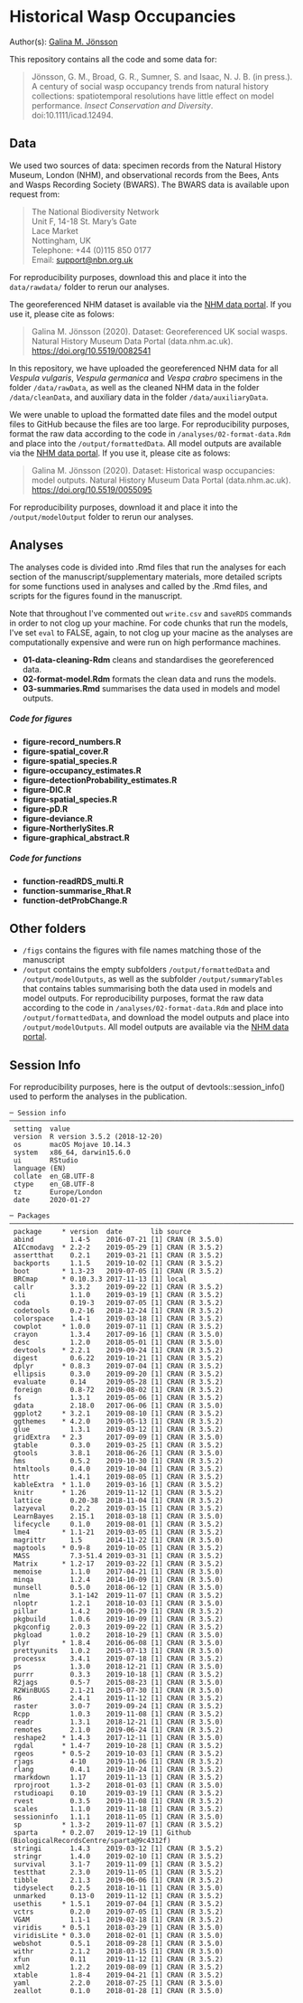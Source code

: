 # Historical Wasp Occupancies

Author(s): [Galina M. Jönsson](https://github.com/galinajonsson)

This repository contains all the code and some data for:

>Jönsson, G. M., Broad, G. R., Sumner, S. and Isaac, N. J. B. (in press.). A century of social wasp occupancy trends from natural history collections: spatiotemporal resolutions have little effect on model performance. *Insect Conservation and Diversity*. doi:10.1111/icad.12494.


## Data
We used two sources of data: specimen records from the Natural History Museum, London (NHM), and observational records from the Bees, Ants and Wasps Recording Society (BWARS). The BWARS data is available upon request from:
>The National Biodiversity Network  
Unit F, 14-18 St. Mary’s Gate  
Lace Market  
Nottingham, UK  
Telephone: +44 (0)115 850 0177  
Email: support@nbn.org.uk  

For reproducibility purposes, download this and place it into the `data/rawdata/` folder to rerun our analyses. 

The georeferenced NHM dataset is available via the [NHM data portal](https://data.nhm.ac.uk/dataset/georeferenced-uk-social-wasps). If you use it, please cite as folows: 
> Galina M. Jönsson (2020). Dataset: Georeferenced UK social wasps. Natural History Museum Data Portal (data.nhm.ac.uk). https://doi.org/10.5519/0082541

In this repository, we have uploaded the georeferenced NHM data for all *Vespula vulgaris*, *Vespula germanica* and *Vespa crabro* specimens in the folder `/data/rawData`, as well as the cleaned NHM data in the folder `/data/cleanData`, and auxiliary data in the folder `/data/auxiliaryData`.

We were unable to upload the formatted date files and the model output files to GitHub because the files are too large. For reproducibility purposes, format the raw data according to the code in `/analyses/02-format-data.Rdm` and place into the `/output/formattedData`. All model outputs are available via the [NHM data portal](https://data.nhm.ac.uk/dataset/historical-wasp-occupancies-model-outputs). If you use it, please cite as folows: 
> Galina M. Jönsson (2020). Dataset: Historical wasp occupancies: model outputs. Natural History Museum Data Portal (data.nhm.ac.uk). https://doi.org/10.5519/0055095

For reproducibility purposes, download it and place it into the `/output/modelOutput` folder to rerun our analyses. 

## Analyses
The analyses code is divided into .Rmd files that run the analyses for each section of the manuscript/supplementary materials, more detailed scripts for some functions used in analyses and called by the .Rmd files, and scripts for the figures found in the manuscript.

Note that throughout I've commented out `write.csv` and `saveRDS` commands in order to not clog up your machine. For code chunks that run the models, I've set `eval` to FALSE, again, to not clog up your macine as the analyses are computationally expensive and were run on high performance machines.

* __01-data-cleaning-Rdm__ cleans and standardises the georeferenced data.
* __02-format-model.Rdm__ formats the clean data and runs the models.
* __03-summaries.Rmd__ summarises the data used in models and model outputs.

##### Code for figures

* __figure-record_numbers.R__
* __figure-spatial_cover.R__
* __figure-spatial_species.R__
* __figure-occupancy_estimates.R__
* __figure-detectionProbability_estimates.R__
* __figure-DIC.R__
* __figure-spatial_species.R__
* __figure-pD.R__
* __figure-deviance.R__
* __figure-NortherlySites.R__
* __figure-graphical_abstract.R__



##### Code for functions

* __function-readRDS_multi.R__
* __function-summarise_Rhat.R__
* __function-detProbChange.R__


## Other folders

* `/figs` contains the figures with file names matching those of the manuscript
* `/output` contains the empty subfolders `/output/formattedData` and `/output/modelOutputs`, as well as the subfolder `/output/summaryTables` that contains tables summarising both the data used in models and model outputs. For reproducibility purposes, format the raw data according to the code in `/analyses/02-format-data.Rdm` and place into `/output/formattedData`, and download the model outputs and place into `/output/modelOutputs`. All model outputs are available via the [NHM data portal](https://data.nhm.ac.uk/dataset/historical-wasp-occupancies-model-outputs). 


## Session Info
For reproducibility purposes, here is the output of devtools::session_info() used to perform the analyses in the publication.
```
─ Session info ───────────────────────────────────────────────────────────────────────────────
 setting  value                       
 version  R version 3.5.2 (2018-12-20)
 os       macOS Mojave 10.14.3        
 system   x86_64, darwin15.6.0        
 ui       RStudio                     
 language (EN)                        
 collate  en_GB.UTF-8                 
 ctype    en_GB.UTF-8                 
 tz       Europe/London               
 date     2020-01-27                  

─ Packages ───────────────────────────────────────────────────────────────────────────────────
 package     * version  date       lib source                                         
 abind         1.4-5    2016-07-21 [1] CRAN (R 3.5.0)                                 
 AICcmodavg  * 2.2-2    2019-05-29 [1] CRAN (R 3.5.2)                                 
 assertthat    0.2.1    2019-03-21 [1] CRAN (R 3.5.2)                                 
 backports     1.1.5    2019-10-02 [1] CRAN (R 3.5.2)                                 
 boot        * 1.3-23   2019-07-05 [1] CRAN (R 3.5.2)                                 
 BRCmap      * 0.10.3.3 2017-11-13 [1] local                                          
 callr         3.3.2    2019-09-22 [1] CRAN (R 3.5.2)                                 
 cli           1.1.0    2019-03-19 [1] CRAN (R 3.5.2)                                 
 coda          0.19-3   2019-07-05 [1] CRAN (R 3.5.2)                                 
 codetools     0.2-16   2018-12-24 [1] CRAN (R 3.5.2)                                 
 colorspace    1.4-1    2019-03-18 [1] CRAN (R 3.5.2)                                 
 cowplot     * 1.0.0    2019-07-11 [1] CRAN (R 3.5.2)                                 
 crayon        1.3.4    2017-09-16 [1] CRAN (R 3.5.0)                                 
 desc          1.2.0    2018-05-01 [1] CRAN (R 3.5.0)                                 
 devtools    * 2.2.1    2019-09-24 [1] CRAN (R 3.5.2)                                 
 digest        0.6.22   2019-10-21 [1] CRAN (R 3.5.2)                                 
 dplyr       * 0.8.3    2019-07-04 [1] CRAN (R 3.5.2)                                 
 ellipsis      0.3.0    2019-09-20 [1] CRAN (R 3.5.2)                                 
 evaluate      0.14     2019-05-28 [1] CRAN (R 3.5.2)                                 
 foreign       0.8-72   2019-08-02 [1] CRAN (R 3.5.2)                                 
 fs            1.3.1    2019-05-06 [1] CRAN (R 3.5.2)                                 
 gdata         2.18.0   2017-06-06 [1] CRAN (R 3.5.0)                                 
 ggplot2     * 3.2.1    2019-08-10 [1] CRAN (R 3.5.2)                                 
 ggthemes    * 4.2.0    2019-05-13 [1] CRAN (R 3.5.2)                                 
 glue          1.3.1    2019-03-12 [1] CRAN (R 3.5.2)                                 
 gridExtra   * 2.3      2017-09-09 [1] CRAN (R 3.5.0)                                 
 gtable        0.3.0    2019-03-25 [1] CRAN (R 3.5.2)                                 
 gtools        3.8.1    2018-06-26 [1] CRAN (R 3.5.0)                                 
 hms           0.5.2    2019-10-30 [1] CRAN (R 3.5.2)                                 
 htmltools     0.4.0    2019-10-04 [1] CRAN (R 3.5.2)                                 
 httr          1.4.1    2019-08-05 [1] CRAN (R 3.5.2)                                 
 kableExtra  * 1.1.0    2019-03-16 [1] CRAN (R 3.5.2)                                 
 knitr       * 1.26     2019-11-12 [1] CRAN (R 3.5.2)                                 
 lattice       0.20-38  2018-11-04 [1] CRAN (R 3.5.2)                                 
 lazyeval      0.2.2    2019-03-15 [1] CRAN (R 3.5.2)                                 
 LearnBayes    2.15.1   2018-03-18 [1] CRAN (R 3.5.0)                                 
 lifecycle     0.1.0    2019-08-01 [1] CRAN (R 3.5.2)                                 
 lme4        * 1.1-21   2019-03-05 [1] CRAN (R 3.5.2)                                 
 magrittr      1.5      2014-11-22 [1] CRAN (R 3.5.0)                                 
 maptools    * 0.9-8    2019-10-05 [1] CRAN (R 3.5.2)                                 
 MASS          7.3-51.4 2019-03-31 [1] CRAN (R 3.5.2)                                 
 Matrix      * 1.2-17   2019-03-22 [1] CRAN (R 3.5.2)                                 
 memoise       1.1.0    2017-04-21 [1] CRAN (R 3.5.0)                                 
 minqa         1.2.4    2014-10-09 [1] CRAN (R 3.5.0)                                 
 munsell       0.5.0    2018-06-12 [1] CRAN (R 3.5.0)                                 
 nlme          3.1-142  2019-11-07 [1] CRAN (R 3.5.2)                                 
 nloptr        1.2.1    2018-10-03 [1] CRAN (R 3.5.0)                                 
 pillar        1.4.2    2019-06-29 [1] CRAN (R 3.5.2)                                 
 pkgbuild      1.0.6    2019-10-09 [1] CRAN (R 3.5.2)                                 
 pkgconfig     2.0.3    2019-09-22 [1] CRAN (R 3.5.2)                                 
 pkgload       1.0.2    2018-10-29 [1] CRAN (R 3.5.0)                                 
 plyr        * 1.8.4    2016-06-08 [1] CRAN (R 3.5.0)                                 
 prettyunits   1.0.2    2015-07-13 [1] CRAN (R 3.5.0)                                 
 processx      3.4.1    2019-07-18 [1] CRAN (R 3.5.2)                                 
 ps            1.3.0    2018-12-21 [1] CRAN (R 3.5.0)                                 
 purrr         0.3.3    2019-10-18 [1] CRAN (R 3.5.2)                                 
 R2jags        0.5-7    2015-08-23 [1] CRAN (R 3.5.0)                                 
 R2WinBUGS     2.1-21   2015-07-30 [1] CRAN (R 3.5.0)                                 
 R6            2.4.1    2019-11-12 [1] CRAN (R 3.5.2)                                 
 raster        3.0-7    2019-09-24 [1] CRAN (R 3.5.2)                                 
 Rcpp          1.0.3    2019-11-08 [1] CRAN (R 3.5.2)                                 
 readr         1.3.1    2018-12-21 [1] CRAN (R 3.5.0)                                 
 remotes       2.1.0    2019-06-24 [1] CRAN (R 3.5.2)                                 
 reshape2    * 1.4.3    2017-12-11 [1] CRAN (R 3.5.0)                                 
 rgdal       * 1.4-7    2019-10-28 [1] CRAN (R 3.5.2)                                 
 rgeos       * 0.5-2    2019-10-03 [1] CRAN (R 3.5.2)                                 
 rjags         4-10     2019-11-06 [1] CRAN (R 3.5.2)                                 
 rlang         0.4.1    2019-10-24 [1] CRAN (R 3.5.2)                                 
 rmarkdown     1.17     2019-11-13 [1] CRAN (R 3.5.2)                                 
 rprojroot     1.3-2    2018-01-03 [1] CRAN (R 3.5.0)                                 
 rstudioapi    0.10     2019-03-19 [1] CRAN (R 3.5.2)                                 
 rvest         0.3.5    2019-11-08 [1] CRAN (R 3.5.2)                                 
 scales        1.1.0    2019-11-18 [1] CRAN (R 3.5.2)                                 
 sessioninfo   1.1.1    2018-11-05 [1] CRAN (R 3.5.0)                                 
 sp          * 1.3-2    2019-11-07 [1] CRAN (R 3.5.2)                                 
 sparta      * 0.2.07   2019-12-19 [1] Github (BiologicalRecordsCentre/sparta@9c4312f)
 stringi       1.4.3    2019-03-12 [1] CRAN (R 3.5.2)                                 
 stringr       1.4.0    2019-02-10 [1] CRAN (R 3.5.2)                                 
 survival      3.1-7    2019-11-09 [1] CRAN (R 3.5.2)                                 
 testthat      2.3.0    2019-11-05 [1] CRAN (R 3.5.2)                                 
 tibble        2.1.3    2019-06-06 [1] CRAN (R 3.5.2)                                 
 tidyselect    0.2.5    2018-10-11 [1] CRAN (R 3.5.0)                                 
 unmarked      0.13-0   2019-11-12 [1] CRAN (R 3.5.2)                                 
 usethis     * 1.5.1    2019-07-04 [1] CRAN (R 3.5.2)                                 
 vctrs         0.2.0    2019-07-05 [1] CRAN (R 3.5.2)                                 
 VGAM          1.1-1    2019-02-18 [1] CRAN (R 3.5.2)                                 
 viridis     * 0.5.1    2018-03-29 [1] CRAN (R 3.5.0)                                 
 viridisLite * 0.3.0    2018-02-01 [1] CRAN (R 3.5.0)                                 
 webshot       0.5.1    2018-09-28 [1] CRAN (R 3.5.0)                                 
 withr         2.1.2    2018-03-15 [1] CRAN (R 3.5.0)                                 
 xfun          0.11     2019-11-12 [1] CRAN (R 3.5.2)                                 
 xml2          1.2.2    2019-08-09 [1] CRAN (R 3.5.2)                                 
 xtable        1.8-4    2019-04-21 [1] CRAN (R 3.5.2)                                 
 yaml          2.2.0    2018-07-25 [1] CRAN (R 3.5.0)                                 
 zeallot       0.1.0    2018-01-28 [1] CRAN (R 3.5.0) 
 ```
